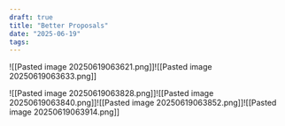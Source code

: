 ```yaml
---
draft: true
title: "Better Proposals"
date: "2025-06-19"
tags: 
---
```

![[Pasted image 20250619063621.png]]![[Pasted image 20250619063633.png]]


![[Pasted image 20250619063828.png]]![[Pasted image 20250619063840.png]]![[Pasted image 20250619063852.png]]![[Pasted image 20250619063914.png]]